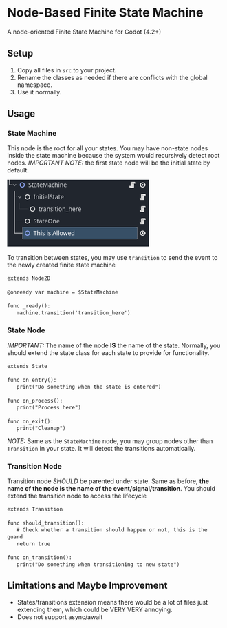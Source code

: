 # Node-Based Finite State Machine

A node-oriented Finite State Machine for Godot (4.2+)

## Setup

1. Copy all files in `src` to your project.
2. Rename the classes as needed if there are conflicts with the global namespace.
3. Use it normally.

## Usage

### State Machine

This node is the root for all your states. You may have non-state nodes inside the state machine because the system would recursively detect root nodes. _IMPORTANT NOTE:_ the first state node will be the initial state by default.

![Image](docs/organization.png)

To transition between states, you may use `transition` to send the event to the newly created finite state machine

```gdscript
extends Node2D

@onready var machine = $StateMachine

func _ready():
   machine.transition('transition_here')
```

### State Node

_IMPORTANT:_ The name of the node **IS** the name of the state. Normally, you should extend the state class for each state to provide for functionality.

```gdscript
extends State

func on_entry():
   print("Do something when the state is entered")

func on_process():
   print("Process here")

func on_exit():
   print("Cleanup")
```

_NOTE:_ Same as the `StateMachine` node, you may group nodes other than `Transition` in your state. It will detect the transitions automatically.

### Transition Node

Transition node _SHOULD_ be parented under state. Same as before, **the name of the node is the name of the event/signal/transition**. You should extend the transition node to access the lifecycle

```gdscript
extends Transition

func should_transition():
   # Check whether a transition should happen or not, this is the guard
   return true

func on_transition():
   print("Do something when transitioning to new state")
```

## Limitations and Maybe Improvement

-  States/transitions extension means there would be a lot of files just extending them, which could be VERY VERY annoying.
-  Does not support async/await
